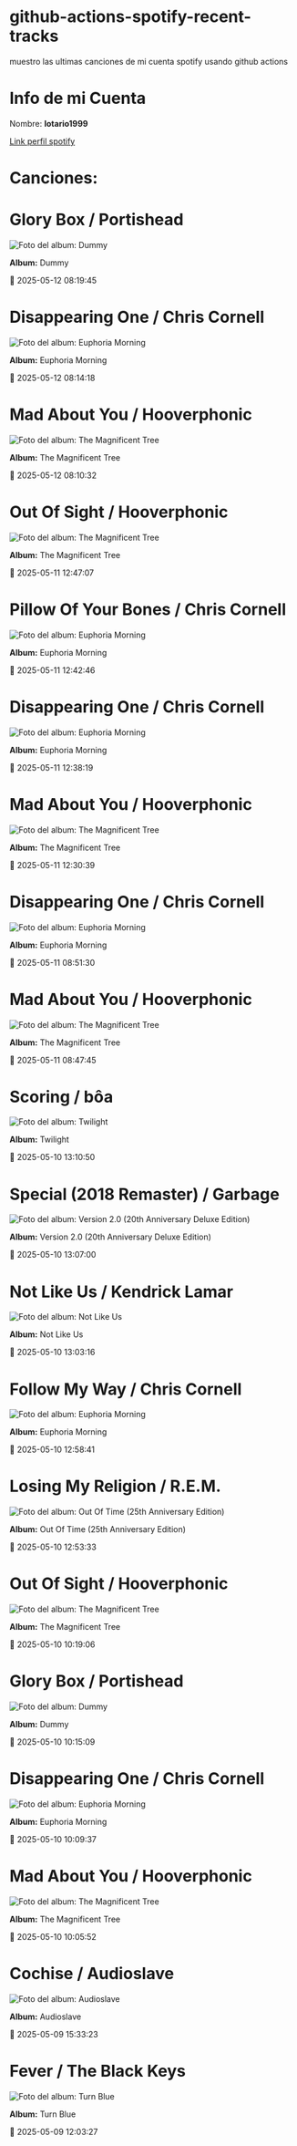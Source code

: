 

# github-actions-spotify-recent-tracks        

muestro las ultimas canciones de mi cuenta spotify usando github actions

# Info de mi Cuenta
Nombre: **lotario1999**

[Link perfil spotify](https://open.spotify.com/user/lotario1999)

# Canciones:



# **Glory Box** / Portishead

![Foto del album: Dummy](https://i.scdn.co/image/ab67616d00001e02dc20397b139223620af148f6)

**Album:** Dummy

📅 2025-05-12 08:19:45


# **Disappearing One** / Chris Cornell

![Foto del album: Euphoria Morning](https://i.scdn.co/image/ab67616d00001e02bd74dc1cdeeb5c4b57945cab)

**Album:** Euphoria Morning

📅 2025-05-12 08:14:18


# **Mad About You** / Hooverphonic

![Foto del album: The Magnificent Tree](https://i.scdn.co/image/ab67616d00001e02adc391e06a1ecdc2cb4d193f)

**Album:** The Magnificent Tree

📅 2025-05-12 08:10:32


# **Out Of Sight** / Hooverphonic

![Foto del album: The Magnificent Tree](https://i.scdn.co/image/ab67616d00001e02adc391e06a1ecdc2cb4d193f)

**Album:** The Magnificent Tree

📅 2025-05-11 12:47:07


# **Pillow Of Your Bones** / Chris Cornell

![Foto del album: Euphoria Morning](https://i.scdn.co/image/ab67616d00001e02bd74dc1cdeeb5c4b57945cab)

**Album:** Euphoria Morning

📅 2025-05-11 12:42:46


# **Disappearing One** / Chris Cornell

![Foto del album: Euphoria Morning](https://i.scdn.co/image/ab67616d00001e02bd74dc1cdeeb5c4b57945cab)

**Album:** Euphoria Morning

📅 2025-05-11 12:38:19


# **Mad About You** / Hooverphonic

![Foto del album: The Magnificent Tree](https://i.scdn.co/image/ab67616d00001e02adc391e06a1ecdc2cb4d193f)

**Album:** The Magnificent Tree

📅 2025-05-11 12:30:39


# **Disappearing One** / Chris Cornell

![Foto del album: Euphoria Morning](https://i.scdn.co/image/ab67616d00001e02bd74dc1cdeeb5c4b57945cab)

**Album:** Euphoria Morning

📅 2025-05-11 08:51:30


# **Mad About You** / Hooverphonic

![Foto del album: The Magnificent Tree](https://i.scdn.co/image/ab67616d00001e02adc391e06a1ecdc2cb4d193f)

**Album:** The Magnificent Tree

📅 2025-05-11 08:47:45


# **Scoring** / bôa

![Foto del album: Twilight](https://i.scdn.co/image/ab67616d00001e02948506eef3b3350b2385ef51)

**Album:** Twilight

📅 2025-05-10 13:10:50


# **Special (2018 Remaster)** / Garbage

![Foto del album: Version 2.0 (20th Anniversary Deluxe Edition)](https://i.scdn.co/image/ab67616d00001e021c332142c228621abbf4da6e)

**Album:** Version 2.0 (20th Anniversary Deluxe Edition)

📅 2025-05-10 13:07:00


# **Not Like Us** / Kendrick Lamar

![Foto del album: Not Like Us](https://i.scdn.co/image/ab67616d00001e021ea0c62b2339cbf493a999ad)

**Album:** Not Like Us

📅 2025-05-10 13:03:16


# **Follow My Way** / Chris Cornell

![Foto del album: Euphoria Morning](https://i.scdn.co/image/ab67616d00001e02bd74dc1cdeeb5c4b57945cab)

**Album:** Euphoria Morning

📅 2025-05-10 12:58:41


# **Losing My Religion** / R.E.M.

![Foto del album: Out Of Time (25th Anniversary Edition)](https://i.scdn.co/image/ab67616d00001e02e2dd4e821bcc3f70dc0c8ffd)

**Album:** Out Of Time (25th Anniversary Edition)

📅 2025-05-10 12:53:33


# **Out Of Sight** / Hooverphonic

![Foto del album: The Magnificent Tree](https://i.scdn.co/image/ab67616d00001e02adc391e06a1ecdc2cb4d193f)

**Album:** The Magnificent Tree

📅 2025-05-10 10:19:06


# **Glory Box** / Portishead

![Foto del album: Dummy](https://i.scdn.co/image/ab67616d00001e02dc20397b139223620af148f6)

**Album:** Dummy

📅 2025-05-10 10:15:09


# **Disappearing One** / Chris Cornell

![Foto del album: Euphoria Morning](https://i.scdn.co/image/ab67616d00001e02bd74dc1cdeeb5c4b57945cab)

**Album:** Euphoria Morning

📅 2025-05-10 10:09:37


# **Mad About You** / Hooverphonic

![Foto del album: The Magnificent Tree](https://i.scdn.co/image/ab67616d00001e02adc391e06a1ecdc2cb4d193f)

**Album:** The Magnificent Tree

📅 2025-05-10 10:05:52


# **Cochise** / Audioslave

![Foto del album: Audioslave](https://i.scdn.co/image/ab67616d00001e02a7292b6863258e889b78d787)

**Album:** Audioslave

📅 2025-05-09 15:33:23


# **Fever** / The Black Keys

![Foto del album: Turn Blue](https://i.scdn.co/image/ab67616d00001e021af8fb0d8859055d35d2290f)

**Album:** Turn Blue

📅 2025-05-09 12:03:27
